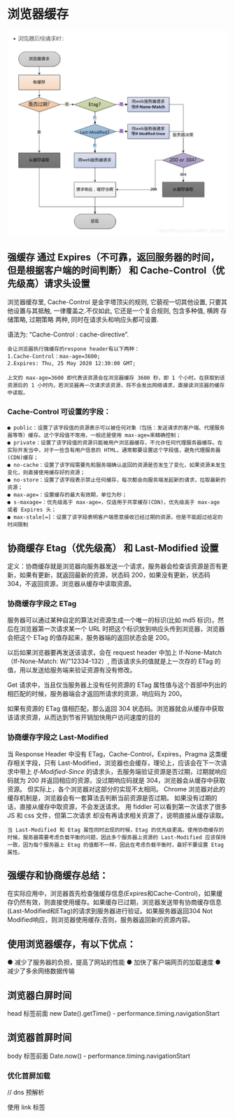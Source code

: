 # 浏览器缓存

![图片](../img/cache.webp)

## 强缓存 通过 Expires（不可靠，返回服务器的时间，但是根据客户端的时间判断） 和 Cache-Control（优先级高）请求头设置

浏览器缓存里, Cache-Control 是金字塔顶尖的规则, 它藐视一切其他设置, 只要其他设置与其抵触, 一律覆盖之.不仅如此, 它还是一个复合规则, 包含多种值, 横跨 存储策略, 过期策略 两种, 同时在请求头和响应头都可设置.

语法为: “Cache-Control : cache-directive”.

```
会让浏览器执行强缓存的respone header有以下两种：
1.Cache-Control：max-age=3600;
2.Expires: Thu, 25 May 2020 12:30:00 GMT;

上文的 max-age=3600 即代表该资源会在浏览器缓存 3600 秒，即 1 个小时。在获取到该资源后的 1 小时内，若浏览器再一次请求该资源，将不会发出网络请求，直接读浏览器的缓存中读取。

```

### Cache-Control 可设置的字段：

```
● public：设置了该字段值的资源表示可以被任何对象（包括：发送请求的客户端、代理服务器等等）缓存。这个字段值不常用，一般还是使用 max-age=来精确控制；
● private：设置了该字段值的资源只能被用户浏览器缓存，不允许任何代理服务器缓存。在实际开发当中，对于一些含有用户信息的 HTML，通常都要设置这个字段值，避免代理服务器(CDN)缓存；
● no-cache：设置了该字段需要先和服务端确认返回的资源是否发生了变化，如果资源未发生变化，则直接使用缓存好的资源；
● no-store：设置了该字段表示禁止任何缓存，每次都会向服务端发起新的请求，拉取最新的资源；
● max-age=：设置缓存的最大有效期，单位为秒；
● s-maxage=：优先级高于 max-age=，仅适用于共享缓存(CDN)，优先级高于 max-age 或者 Expires 头；
● max-stale[=]：设置了该字段表明客户端愿意接收已经过期的资源，但是不能超过给定的时间限制
```

## 协商缓存 Etag（优先级高） 和 Last-Modified 设置

定义：协商缓存就是浏览器向服务器发送一个请求，服务器会检查该资源是否有更新，如果有更新，就返回最新的资源，状态码 200，如果没有更新，状态码 304，不返回资源，浏览器从缓存中读取资源。

### 协商缓存字段之 ETag

服务器可以通过某种自定的算法对资源生成一个唯一的标识(比如 md5 标识)，然后在浏览器第一次请求某一个 URL 时把这个标识放到响应头传到浏览器，浏览器会把这个 ETag 的值存起来，服务器端的返回状态会是 200。

以后如果浏览器要再发送该请求，会在 request header 中加上 If-None-Match（If-None-Match: W/"12334-132）, 而该请求头的值就是上一次存的 ETag 的值，用以发送给服务端来验证资源有没有修改。

Get 请求中，当且仅当服务器上没有任何资源的 ETag 属性值与这个首部中列出的相匹配的时候，服务器端会才返回所请求的资源，响应码为 200。

如果有资源的 ETag 值相匹配，那么返回 304 状态码。浏览器就会从缓存中获取该请求资源，从而达到节省开销加快用户访问速度的目的

### 协商缓存字段之 Last-Modified

当 Response Header 中没有 ETag，Cache-Control，Expires，Pragma 这类缓存相关字段，只有 Last-Modified，浏览器也会缓存，理论上，应该会在下一次请求中带上
_If-Modified-Since_
的请求头，去服务端验证资源是否过期，过期就响应码就为 200 并返回相应的资源，没过期响应码就是 304，浏览器会从缓存中获取资源。
但实际上，各个浏览器对这部分的实现不太相同。
Chrome 浏览器对此的缓存机制是，浏览器会有一套算法去判断当前资源是否过期。
如果没有过期的话，直接从缓存中取资源，不会发送请求。
用 fiddler 可以看到第一次请求了很多 JS 和 css 文件，但第二次请求 却没有再请求相关资源了，说明直接从缓存读取。

```
当 Last-Modified 和 Etag 属性同时出现的时候，Etag 的优先级更高。使用协商缓存的时候，服务器需要考虑负载平衡的问题，因此多个服务器上资源的 Last-Modified 应该保持一致，因为每个服务器上 Etag 的值都不一样，因此在考虑负载平衡时，最好不要设置 Etag 属性。
```

## 强缓存和协商缓存总结：
在实际应用中，浏览器首先检查强缓存信息(Expires和Cache-Control)，如果缓存仍然有效，则直接使用缓存。如果缓存已过期，浏览器发送带有协商缓存信息(Last-Modified和ETag)的请求到服务器进行验证。如果服务器返回304 Not Modified响应，则浏览器使用缓存;否则，服务器返回新的资源内容。

## 使用浏览器缓存，有以下优点：

● 减少了服务器的负担，提高了网站的性能
● 加快了客户端网页的加载速度
● 减少了多余网络数据传输

## 浏览器白屏时间

head 标签前面 new Date().getTime() - performance.timing.navigationStart

## 浏览器首屏时间

body 标签前面 Date.now() - performance.timing.navigationStart

### 优化首屏加载

// dns 预解析

<meta http-equiv="x-dns-prefetch-control" content="on" />
使用 link 标签

<link rel="dns-prefetch" href="https://www.baidu.com" />
